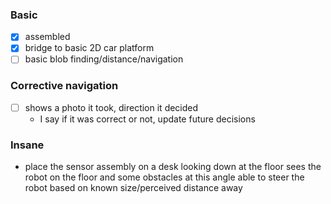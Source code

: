 ### Basic
- [x] assembled
- [x] bridge to basic 2D car platform
- [ ] basic blob finding/distance/navigation

### Corrective navigation
- [ ] shows a photo it took, direction it decided
  - I say if it was correct or not, update future decisions

### Insane
- place the sensor assembly on a desk looking down at the floor
  sees the robot on the floor and some obstacles at this angle
  able to steer the robot based on known size/perceived distance away